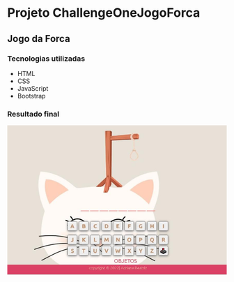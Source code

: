 # Projeto ChallengeOneJogoForca

## Jogo da Forca


### Tecnologias utilizadas

- HTML
- CSS
- JavaScript
- Bootstrap

### Resultado final

![imagem](https://github.com/driica/Jogo-da-Forca/blob/master/img/resultado.jpg)
